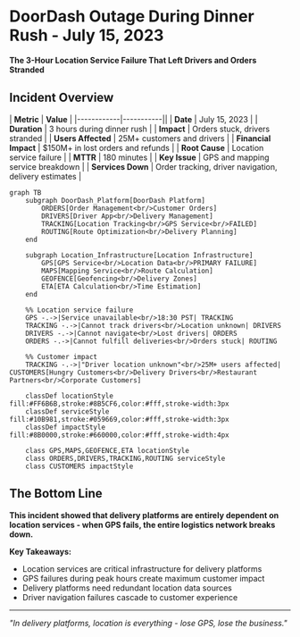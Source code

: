 # DoorDash Outage During Dinner Rush - July 15, 2023

**The 3-Hour Location Service Failure That Left Drivers and Orders Stranded**

## Incident Overview

| **Metric** | **Value** |
|------------|-----------||
| **Date** | July 15, 2023 |
| **Duration** | 3 hours during dinner rush |
| **Impact** | Orders stuck, drivers stranded |
| **Users Affected** | 25M+ customers and drivers |
| **Financial Impact** | $150M+ in lost orders and refunds |
| **Root Cause** | Location service failure |
| **MTTR** | 180 minutes |
| **Key Issue** | GPS and mapping service breakdown |
| **Services Down** | Order tracking, driver navigation, delivery estimates |

```mermaid
graph TB
    subgraph DoorDash_Platform[DoorDash Platform]
        ORDERS[Order Management<br/>Customer Orders]
        DRIVERS[Driver App<br/>Delivery Management]
        TRACKING[Location Tracking<br/>GPS Service<br/>FAILED]
        ROUTING[Route Optimization<br/>Delivery Planning]
    end

    subgraph Location_Infrastructure[Location Infrastructure]
        GPS[GPS Service<br/>Location Data<br/>PRIMARY FAILURE]
        MAPS[Mapping Service<br/>Route Calculation]
        GEOFENCE[Geofencing<br/>Delivery Zones]
        ETA[ETA Calculation<br/>Time Estimation]
    end

    %% Location service failure
    GPS -.->|Service unavailable<br/>18:30 PST| TRACKING
    TRACKING -.->|Cannot track drivers<br/>Location unknown| DRIVERS
    DRIVERS -.->|Cannot navigate<br/>Lost drivers| ORDERS
    ORDERS -.->|Cannot fulfill deliveries<br/>Orders stuck| ROUTING

    %% Customer impact
    TRACKING -.->|"Driver location unknown"<br/>25M+ users affected| CUSTOMERS[Hungry Customers<br/>Delivery Drivers<br/>Restaurant Partners<br/>Corporate Customers]

    classDef locationStyle fill:#FF6B6B,stroke:#8B5CF6,color:#fff,stroke-width:3px
    classDef serviceStyle fill:#10B981,stroke:#059669,color:#fff,stroke-width:3px
    classDef impactStyle fill:#8B0000,stroke:#660000,color:#fff,stroke-width:4px

    class GPS,MAPS,GEOFENCE,ETA locationStyle
    class ORDERS,DRIVERS,TRACKING,ROUTING serviceStyle
    class CUSTOMERS impactStyle
```

## The Bottom Line

**This incident showed that delivery platforms are entirely dependent on location services - when GPS fails, the entire logistics network breaks down.**

**Key Takeaways:**
- Location services are critical infrastructure for delivery platforms
- GPS failures during peak hours create maximum customer impact
- Delivery platforms need redundant location data sources
- Driver navigation failures cascade to customer experience

---

*"In delivery platforms, location is everything - lose GPS, lose the business."*
